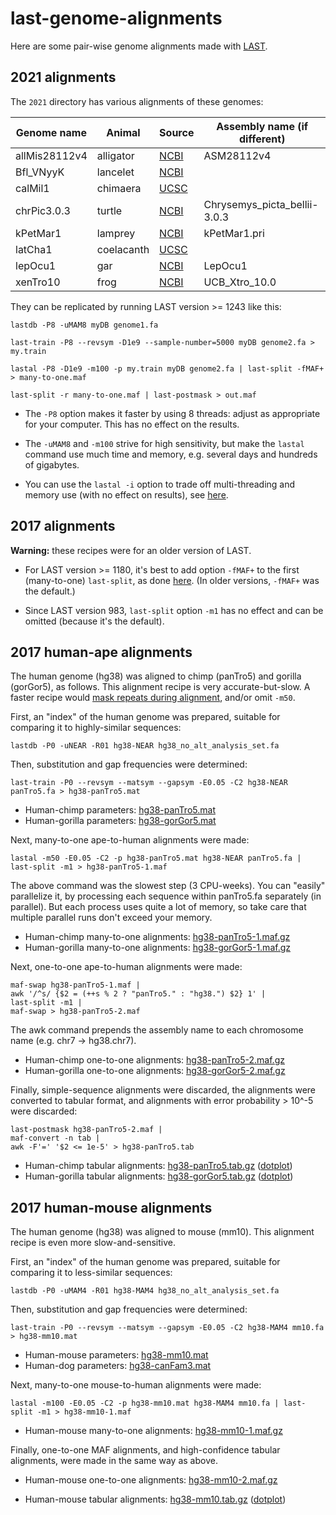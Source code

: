 # last-genome-alignments

Here are some pair-wise genome alignments made with
[LAST](https://gitlab.com/mcfrith/last).

## 2021 alignments

The `2021` directory has various alignments of these genomes:

| Genome name   | Animal     | Source   | Assembly name (if different) |
|---------------|------------|----------|------------------------------|
| allMis28112v4 | alligator  | [NCBI][] | ASM28112v4                   |
| Bfl_VNyyK     | lancelet   | [NCBI][] |                              |
| calMil1       | chimaera   | [UCSC][] |                              |
| chrPic3.0.3   | turtle     | [NCBI][] | Chrysemys_picta_bellii-3.0.3 |
| kPetMar1      | lamprey    | [NCBI][] | kPetMar1.pri                 |
| latCha1       | coelacanth | [UCSC][] |                              |
| lepOcu1       | gar        | [NCBI][] | LepOcu1                      |
| xenTro10      | frog       | [NCBI][] | UCB_Xtro_10.0                |

They can be replicated by running LAST version >= 1243 like this:

    lastdb -P8 -uMAM8 myDB genome1.fa

    last-train -P8 --revsym -D1e9 --sample-number=5000 myDB genome2.fa > my.train

    lastal -P8 -D1e9 -m100 -p my.train myDB genome2.fa | last-split -fMAF+ > many-to-one.maf

    last-split -r many-to-one.maf | last-postmask > out.maf

* The `-P8` option makes it faster by using 8 threads: adjust as
  appropriate for your computer.  This has no effect on the results.

* The `-uMAM8` and `-m100` strive for high sensitivity, but make the
  `lastal` command use much time and memory, e.g. several days and
  hundreds of gigabytes.

* You can use the `lastal -i` option to trade off multi-threading and
  memory use (with no effect on results), see
  [here](https://gitlab.com/mcfrith/last/-/blob/main/doc/last-parallel.rst).

## 2017 alignments

**Warning:** these recipes were for an older version of LAST.

* For LAST version >= 1180, it's best to add option `-fMAF+` to the
  first (many-to-one) `last-split`, as done
  [here](https://gitlab.com/mcfrith/last/-/blob/main/doc/last-cookbook.rst).
  (In older versions, `-fMAF+` was the default.)

* Since LAST version 983, `last-split` option `-m1` has no effect and
  can be omitted (because it's the default).

## 2017 human-ape alignments

The human genome (hg38) was aligned to chimp (panTro5) and gorilla
(gorGor5), as follows.  This alignment recipe is very
accurate-but-slow.  A faster recipe would [mask repeats during
alignment](https://github.com/mcfrith/last-rna/blob/master/last-long-reads.md),
and/or omit `-m50`.

First, an "index" of the human genome was prepared, suitable for
comparing it to highly-similar sequences:

    lastdb -P0 -uNEAR -R01 hg38-NEAR hg38_no_alt_analysis_set.fa

Then, substitution and gap frequencies were determined:

    last-train -P0 --revsym --matsym --gapsym -E0.05 -C2 hg38-NEAR panTro5.fa > hg38-panTro5.mat

* Human-chimp parameters:
  [hg38-panTro5.mat](https://drive.google.com/open?id=0Bw_yRzJW8ZA_MDNYR0ptQkYyZGc)
* Human-gorilla parameters:
  [hg38-gorGor5.mat](https://drive.google.com/open?id=0Bw_yRzJW8ZA_Q3pIOTlVVjZ3bzA)

Next, many-to-one ape-to-human alignments were made:

    lastal -m50 -E0.05 -C2 -p hg38-panTro5.mat hg38-NEAR panTro5.fa | last-split -m1 > hg38-panTro5-1.maf

The above command was the slowest step (3 CPU-weeks).  You can
"easily" parallelize it, by processing each sequence within panTro5.fa
separately (in parallel).  But each process uses quite a lot of
memory, so take care that multiple parallel runs don't exceed your
memory.

* Human-chimp many-to-one alignments:
  [hg38-panTro5-1.maf.gz](https://drive.google.com/open?id=0Bw_yRzJW8ZA_dGNiOTBzU1NTcE0)
* Human-gorilla many-to-one alignments:
  [hg38-gorGor5-1.maf.gz](https://drive.google.com/open?id=0Bw_yRzJW8ZA_SVNabUhiZmJiamM)

Next, one-to-one ape-to-human alignments were made:

    maf-swap hg38-panTro5-1.maf |
    awk '/^s/ {$2 = (++s % 2 ? "panTro5." : "hg38.") $2} 1' |
    last-split -m1 |
    maf-swap > hg38-panTro5-2.maf

The awk command prepends the assembly name to each chromosome name
(e.g. chr7 -> hg38.chr7).

* Human-chimp one-to-one alignments:
  [hg38-panTro5-2.maf.gz](https://drive.google.com/open?id=0Bw_yRzJW8ZA_aGNZWUdBLUFLNWs)
* Human-gorilla one-to-one alignments:
  [hg38-gorGor5-2.maf.gz](https://drive.google.com/open?id=0Bw_yRzJW8ZA_VXVIdk8ycm5GZFk)

Finally, simple-sequence alignments were discarded, the alignments
were converted to tabular format, and alignments with error
probability > 10^-5 were discarded:

    last-postmask hg38-panTro5-2.maf |
    maf-convert -n tab |
    awk -F'=' '$2 <= 1e-5' > hg38-panTro5.tab

* Human-chimp tabular alignments:
  [hg38-panTro5.tab.gz](https://drive.google.com/open?id=0Bw_yRzJW8ZA_bEFySHpLQ1BiMnc)
  ([dotplot](https://drive.google.com/open?id=0Bw_yRzJW8ZA_Z21ZbGpXelo3Z0E))
* Human-gorilla tabular alignments:
  [hg38-gorGor5.tab.gz](https://drive.google.com/open?id=0Bw_yRzJW8ZA_V0Z2RkhncEZINzQ)
  ([dotplot](https://drive.google.com/open?id=0Bw_yRzJW8ZA_eVU2a1RHM1VIdUE))

## 2017 human-mouse alignments

The human genome (hg38) was aligned to mouse (mm10).  This alignment
recipe is even more slow-and-sensitive.

First, an "index" of the human genome was prepared, suitable for
comparing it to less-similar sequences:

    lastdb -P0 -uMAM4 -R01 hg38-MAM4 hg38_no_alt_analysis_set.fa

Then, substitution and gap frequencies were determined:

    last-train -P0 --revsym --matsym --gapsym -E0.05 -C2 hg38-MAM4 mm10.fa > hg38-mm10.mat

* Human-mouse parameters:
  [hg38-mm10.mat](https://drive.google.com/open?id=0Bw_yRzJW8ZA_WUxrcVZRSlZoWW8)
* Human-dog parameters:
  [hg38-canFam3.mat](https://drive.google.com/open?id=0Bw_yRzJW8ZA_eG9TOEtMbWswVkU)

Next, many-to-one mouse-to-human alignments were made:

    lastal -m100 -E0.05 -C2 -p hg38-mm10.mat hg38-MAM4 mm10.fa | last-split -m1 > hg38-mm10-1.maf

* Human-mouse many-to-one alignments:
  [hg38-mm10-1.maf.gz](https://drive.google.com/open?id=0Bw_yRzJW8ZA_bjRQVllSbmNVdHM)

Finally, one-to-one MAF alignments, and high-confidence tabular
alignments, were made in the same way as above.

* Human-mouse one-to-one alignments:
  [hg38-mm10-2.maf.gz](https://drive.google.com/open?id=0Bw_yRzJW8ZA_ZVlna0lveGJKSmc)

* Human-mouse tabular alignments:
  [hg38-mm10.tab.gz](https://drive.google.com/open?id=0Bw_yRzJW8ZA_V0RnVlk5NGtlR00)
  ([dotplot](https://drive.google.com/open?id=0Bw_yRzJW8ZA_NmJWRF90Rm1wVm8))

[NCBI]: https://www.ncbi.nlm.nih.gov/genome
[UCSC]: https://genome.ucsc.edu/
